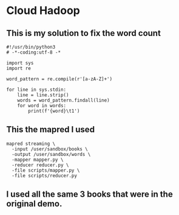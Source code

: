 # Cloud Hadoop

## This is my solution to fix the word count
```
#!/usr/bin/python3
# -*-coding:utf-8 -*

import sys
import re

word_pattern = re.compile(r'[a-zA-Z]+')

for line in sys.stdin:
    line = line.strip()
    words = word_pattern.findall(line)
    for word in words:
        print(f'{word}\t1')
```
## This the mapred I used

```
mapred streaming \
  -input /user/sandbox/books \
  -output /user/sandbox/words \
  -mapper mapper.py \
  -reducer reducer.py \
  -file scripts/mapper.py \
  -file scripts/reducer.py
```

## I used all the same 3 books that were in the original demo.
